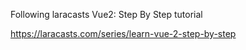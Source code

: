 Following laracasts Vue2: Step By Step tutorial

https://laracasts.com/series/learn-vue-2-step-by-step